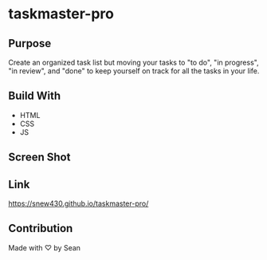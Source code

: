 # taskmaster-pro

## Purpose

Create an organized task list but moving your tasks to "to do", "in progress", "in review", and "done" to keep yourself on track for all the tasks in your life.

## Build With

* HTML
* CSS
* JS

## Screen Shot


## Link

https://snew430.github.io/taskmaster-pro/


## Contribution

Made with ♡ by Sean
